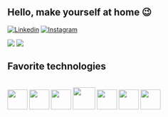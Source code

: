 ## Hello, make yourself at home 😉

[![Linkedin](https://img.shields.io/badge/LinkedIn-0077B5?style=for-the-badge&logo=linkedin&logoColor=white)](https://www.linkedin.com/in/davidson-soares-macedo-69a5652a2/) [![Instagram](https://img.shields.io/badge/Instagram-E4405F?style=for-the-badge&logo=instagram&logoColor=white)](https://www.instagram.com/david_mac._/)

<div>

  <img src="https://github-readme-stats.vercel.app/api?username=devdson&show_icons=true&theme=dracula"/> 
  <img src="https://github-readme-stats.vercel.app/api/top-langs/?username=devdson&layout=compact&theme=dracula"/>

</div>

## Favorite technologies

<div style="display: inline_block"><br/>

  <img height="45cm" lenght="45cm" src="https://cdn.jsdelivr.net/gh/devicons/devicon@latest/icons/python/python-original.svg" />

  <img height="45cm" lenght="45cm" src="https://cdn.jsdelivr.net/gh/devicons/devicon@latest/icons/flask/flask-original.svg" />
          
  <img height="45cm" lenght="45cm" src="https://cdn.jsdelivr.net/gh/devicons/devicon@latest/icons/javascript/javascript-original.svg" />
          
  <img height="50cm" lenght="45cm" src="https://cdn.jsdelivr.net/gh/devicons/devicon@latest/icons/bootstrap/bootstrap-original.svg" />
          
  <img height="45cm" lenght="45cm" src="https://cdn.jsdelivr.net/gh/devicons/devicon@latest/icons/html5/html5-original.svg" />
          
  <img height="45cm" lenght="45cm" src="https://cdn.jsdelivr.net/gh/devicons/devicon@latest/icons/css3/css3-original.svg" />
          
  <img height="45cm" lenght="45cm" src="https://cdn.jsdelivr.net/gh/devicons/devicon@latest/icons/go/go-original-wordmark.svg" />
  
          
      
</div>
